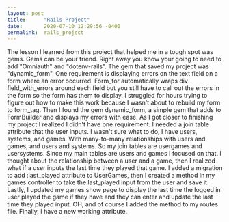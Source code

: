 ```yaml
---
layout: post
title:      "Rails Project"
date:       2020-07-10 12:29:56 -0400
permalink:  rails_project
---
```



The lesson I learned from this project that helped me in a tough spot was gems. Gems can be your friend. Right away you know your going to need to add "Omniauth" and "dotenv-rails". The gem that saved my project was "dynamic_form". One requirement is displaying errors on the text field on a form where an error occurred. Form_for automatically wraps div field_with_errors around each field but you still have to call out the errors in the form so the form has them to display. I struggled for hours trying to figure out how to make this work because I wasn't about to rebuild my form to form_tag. Then I found the gem dynamic_form, a simple gem that adds to FormBuilder and displays my errors with ease.
As I got closer to finishing my project I realized I didn't have one requirement. I needed a join table attribute that the user inputs. I wasn't sure what to do, I have users, systems, and games. With many-to-many relationships with users and games, and users and systems. So my join tables are usergames and usersystems. Since my main tables are users and games I focused on that. I thought about the relationship between a user and a game, then I realized what if a user inputs the last time they played that game. I added a migration to add :last_played attribute to UserGames, then I created a method in my games controller to take the last_played input from the user and save it. Lastly, I updated my games show page to display the last time the logged in user played the game if they have and they can enter and update the last time they played input. OH, and of course I added the method to my routes file. Finally, I have a new working attribute.
